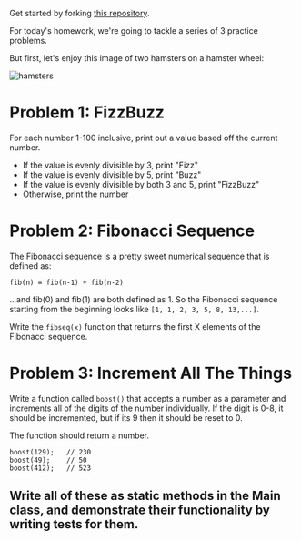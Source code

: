 Get started by forking [this repository](https://github.com/TIY-Charlotte-Java/PracticeProblemsAssignment).

For today's homework, we're going to tackle a series of 3 practice problems. 

But first, let's enjoy this image of two hamsters on a hamster wheel:

![hamsters](https://lh6.googleusercontent.com/-jziFd9qK9qM/UJKz-jQJ3NI/AAAAAAACYAE/1SF8WJOF52w/w506-h380/photo.gif)


# Problem 1: FizzBuzz

For each number 1-100 inclusive, print out a value based off the current number. 
* If the value is evenly divisible by 3, print "Fizz"
* If the value is evenly divisible by 5, print "Buzz"
* If the value is evenly divisible by both 3 and 5, print "FizzBuzz"
* Otherwise, print the number


# Problem 2: Fibonacci Sequence
The Fibonacci sequence is a pretty sweet numerical sequence that is defined as:

```
fib(n) = fib(n-1) + fib(n-2)
```

...and fib(0) and fib(1) are both defined as 1. So the Fibonacci sequence starting from the beginning looks like `[1, 1, 2, 3, 5, 8, 13,...]`.

Write the `fibseq(x)` function that returns the first X elements of the Fibonacci sequence.


# Problem 3: Increment All The Things
Write a function called `boost()` that accepts a number as a parameter and increments all of the digits of the number individually. If the digit is 0-8, it should be incremented, but if its 9 then it should be reset to 0.

The function should return a number.

```
boost(129);   // 230
boost(49);    // 50
boost(412);   // 523
```


## Write all of these as static methods in the Main class, and demonstrate their functionality by writing tests for them.

